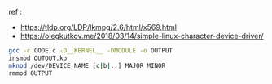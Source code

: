 ref : 
* https://tldp.org/LDP/lkmpg/2.6/html/x569.html
* https://olegkutkov.me/2018/03/14/simple-linux-character-device-driver/

```bash
gcc -c CODE.c -D__KERNEL__ -DMODULE -o OUTPUT
insmod OUTOUT.ko
mknod /dev/DEVICE_NAME [c|b|..] MAJOR MINOR
rmmod OUTPUT
```


